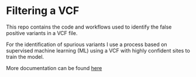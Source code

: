 # Filtering a VCF
This repo contains the code and workflows used to identify the false positive variants in a VCF file.

For the identification of spurious variants I use a process based on supervised machine learning (ML) using a VCF with highly confident sites to train the model.

More documentation can be found [here](https://github.com/elowy01/vcf_filtering/wiki/ML-based-workflow-to-filter-a-VCF-file)
